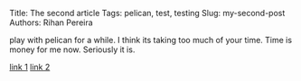 Title: The second article
Tags: pelican, test, testing
Slug: my-second-post
Authors: Rihan Pereira

play with pelican for a while. I think its taking too much of your time. Time is money for me now.
Seriously it is.

[link 1]({filename}/blog/softwares/article_1.md)
[link 2]({filename}/blog/softwares/article_1.md)
